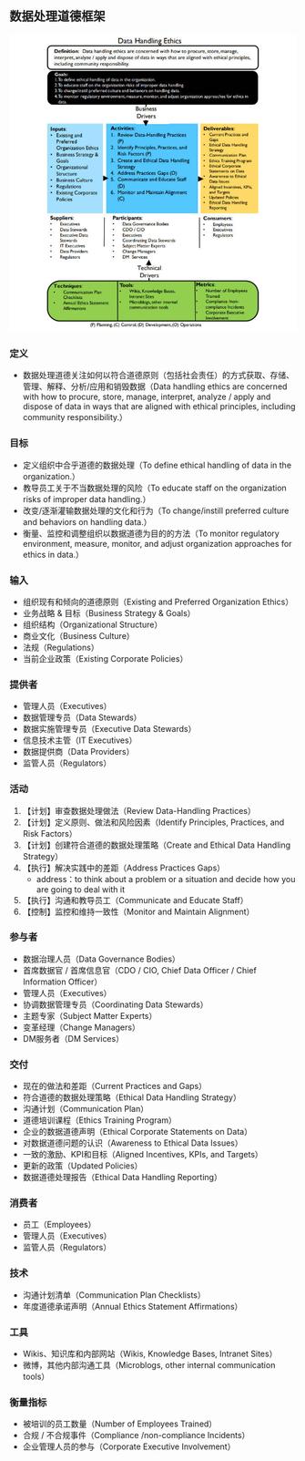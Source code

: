 ## **数据处理道德框架**

![](assets/数据处理道德框架/数据处理道德.jpg)

### 定义

- 数据处理道德关注如何以符合道德原则（包括社会责任）的方式获取、存储、管理、解释、分析/应用和销毁数据（Data handling ethics are concerned with how to procure, store, manage, interpret, analyze / apply and dispose of data in ways that are aligned with ethical principles, including community responsibility.）

### 目标

- 定义组织中合乎道德的数据处理（To define ethical handling of data in the organization.）
- 教导员工关于不当数据处理的风险（To educate staff on the organization risks of improper data handling.）
- 改变/逐渐灌输数据处理的文化和行为（To change/instill preferred culture and behaviors on handling data.）
- 衡量、监控和调整组织以数据道德为目的的方法（To monitor regulatory environment, measure, monitor, and adjust organization approaches for ethics in data.）

### 输入

- 组织现有和倾向的道德原则（Existing and Preferred Organization Ethics）
- 业务战略 & 目标（Business Strategy & Goals）
- 组织结构（Organizational Structure）
- 商业文化（Business Culture）
- 法规（Regulations）
- 当前企业政策（Existing Corporate Policies）

### 提供者

- 管理人员（Executives）
- 数据管理专员（Data Stewards）
- 数据实施管理专员（Executive Data Stewards）
- 信息技术主管（IT Executives）
- 数据提供商（Data Providers）
- 监管人员（Regulators）

### 活动

1. 【计划】审查数据处理做法（Review Data-Handling Practices）
2. 【计划】定义原则、做法和风险因素（Identify Principles, Practices, and Risk Factors）
3. 【计划】创建符合道德的数据处理策略（Create and Ethical Data Handling Strategy）
4. 【执行】解决实践中的差距（Address Practices Gaps）
   - address：to think about a problem or a situation and decide how you are going to deal with it
5. 【执行】沟通和教导员工（Communicate and Educate Staff）
6. 【控制】监控和维持一致性（Monitor and Maintain Alignment）

### 参与者

- 数据治理人员（Data Governance Bodies）
- 首席数据官 / 首席信息官（CDO / CIO, Chief Data Officer / Chief Information Officer）
- 管理人员（Executives）
- 协调数据管理专员（Coordinating Data Stewards）
- 主题专家（Subject Matter Experts）
- 变革经理（Change Managers）
- DM服务者（DM Services）

### 交付

- 现在的做法和差距（Current Practices and Gaps）
- 符合道德的数据处理策略（Ethical Data Handling Strategy）
- 沟通计划（Communication Plan）
- 道德培训课程（Ethics Training Program）
- 企业的数据道德声明（Ethical Corporate Statements on Data）
- 对数据道德问题的认识（Awareness to Ethical Data Issues）
- 一致的激励、KPI和目标（Aligned Incentives, KPIs, and Targets）
- 更新的政策（Updated Policies）
- 数据道德处理报告（Ethical Data Handling Reporting）

### 消费者

- 员工（Employees）
- 管理人员（Executives）
- 监管人员（Regulators）

### 技术

- 沟通计划清单（Communication Plan Checklists）
- 年度道德承诺声明（Annual Ethics Statement Affirmations）

### 工具

- Wikis、知识库和内部网站（Wikis, Knowledge Bases, Intranet Sites）
- 微博，其他内部沟通工具（Microblogs, other internal communication tools）

### 衡量指标

- 被培训的员工数量（Number of Employees Trained）
- 合规 / 不合规事件（Compliance /non-compliance Incidents）
- 企业管理人员的参与（Corporate Executive Involvement）